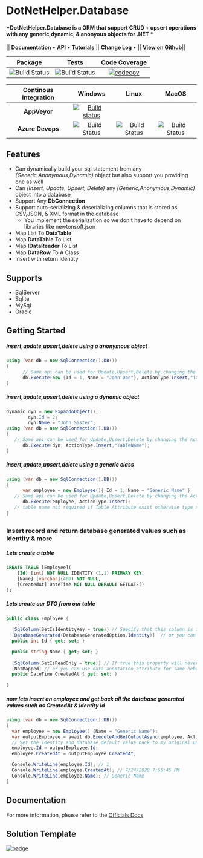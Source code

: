 # DotNetHelper.Database


#### *DotNetHelper.Database is a ORM that support CRUD + upsert operations with any generic,dynamic, & anonyous objects for .NET * 

|| [**Documentation**][Docs] • [**API**][Docs-API] • [**Tutorials**][Docs-Tutorials] ||  [**Change Log**][Changelogs] • || [**View on Github**][Github]|| 

| Package  | Tests | Code Coverage |
| :-----:  | :---: | :------: |
| ![Build Status][nuget-downloads]  | ![Build Status][tests]  | [![codecov](https://codecov.io/gh/TheMofaDe/DotNetHelper.Database/branch/master/graph/badge.svg)](https://codecov.io/gh/TheMofaDe/DotNetHelper.Database) |


| Continous Integration | Windows | Linux | MacOS | 
| :-----: | :-----: | :-----: | :-----: |
| **AppVeyor** | [![Build status](https://ci.appveyor.com/api/projects/status/9mog32m4mejqyd3i?svg=true)](https://ci.appveyor.com/project/TheMofaDe/dotnethelper-database)  | | |
| **Azure Devops** | ![Build Status][azure-windows]  | ![Build Status][azure-linux]  | ![Build Status][azure-macOS] | 




## Features
+ Can dynamically build your sql statement from any *(Generic,Anonymous,Dynamic)* object but also support you providing one as well
+ Can  *(Insert, Update, Upsert, Delete)* any *(Generic,Anonymous,Dynamic)* object into a database
+ Support Any **DbConnection**
+ Support auto-serializing & deserializing columns that is stored as CSV,JSON, & XML format in the database 
  + You implement the serialization so we don't have to depend on libraries like newtonsoft.json 
+ Map List To **DataTable**
+ Map **DataTable** To List
+ Map **IDataReader** To List
+ Map **DataRow** To A Class
+ Insert with return Identity

## Supports 
+   SqlServer
+   Sqlite
+   MySql
+   Oracle 




## Getting Started 

##### insert,update,upsert,delete using a anonymous object 
```csharp
using (var db = new SqlConnection().DB()) 
{
      // Same api can be used for Update,Upsert,Delete by changing the ActionType enum 
      db.Execute(new {Id = 1, Name = "John Doe"}, ActionType.Insert,"TableName"); 
}
```   
##### insert,update,upsert,delete using a dynamic object
```csharp
dynamic dyn = new ExpandoObject(); 
        dyn.Id = 2;
        dyn.Name = "John Sister";
using (var db = new SqlConnection().DB()) 
{
   // Same api can be used for Update,Upsert,Delete by changing the ActionType enum
      db.Execute(dyn, ActionType.Insert,"TableName"); 
}
```
##### insert,update,upsert,delete using a generic class
```csharp
using (var db = new SqlConnection().DB()) 
{
      var employee = new Employee(){ Id = 1, Name = "Generic Name" }  
   // Same api can be used for Update,Upsert,Delete by changing the ActionType enum
      db.Execute(employee, ActionType.Insert); 
   // table name not required if Table Attribute exist otherwise type name would be used as table name
}
```

##  
### Insert record and return database generated values such as Identity & more

##### Lets create a table
~~~sql 
CREATE TABLE [Employee](
	[Id] [int] NOT NULL IDENTITY (1,1) PRIMARY KEY,
	[Name] [varchar](400) NOT NULL,
	[CreatedAt] DateTime NOT NULL DEFAULT GETDATE()
);
~~~


##### Lets create our DTO from our table
```csharp
public class Employee {
  
  [SqlColumn(SetIsIdentityKey = true)] // Specify that this column is an Identity field
  [DatabaseGenerated(DatabaseGeneratedOption.Identity)]  // or you can use data annotation attribute for same behavior
  public int Id { get; set; }

  public string Name { get; set; }
  
  [SqlColumn(SetIsReadOnly = true)] // If true this property will never be included when creating insert sql. This is useful for senarios where you want to use the database default value
  [NotMapped] // or you can use data annotation attribute for same behavior
  public DateTime CreatedAt { get; set; }

}
```
##### now lets insert an employee and get back all the database generated values such as CreatedAt & Identity  Id
```csharp
using (var db = new SqlConnection().DB()) 
{
  var employee = new Employee() {Name = "Generic Name"};
  var outputEmployee = await db.ExecuteAndGetOutputAsync(employee, ActionType.Insert,emp => emp.Id, emp => emp.CreatedAt);
  // Set the identity and database default value back to my original unchanged object
  employee.Id = outputEmployee.Id;
  employee.CreatedAt = outputEmployee.CreatedAt;

  Console.WriteLine(employee.Id); // 1
  Console.WriteLine(employee.CreatedAt); // 7/24/2020 7:55:45 PM
  Console.WriteLine(employee.Name); // Generic Name
}
```


## Documentation
For more information, please refer to the [Officials Docs][Docs]

<!-- Links. -->
## Solution Template
[![badge](https://img.shields.io/badge/Built%20With-DotNet--Starter--Template-orange.svg)](https://github.com/TheMofaDe/DotNet-Starter-Template)


<!-- Links. -->

[1]:  https://gist.github.com/davidfowl/ed7564297c61fe9ab814

[Cake]: https://gist.github.com/davidfowl/ed7564297c61fe9ab814
[Azure DevOps]: https://gist.github.com/davidfowl/ed7564297c61fe9ab814
[AppVeyor]: https://gist.github.com/davidfowl/ed7564297c61fe9ab814
[GitVersion]: https://gitversion.readthedocs.io/en/latest/
[Nuget]: https://gist.github.com/davidfowl/ed7564297c61fe9ab814
[Chocolately]: https://gist.github.com/davidfowl/ed7564297c61fe9ab814
[WiX]: http://wixtoolset.org/
[DocFx]: https://dotnet.github.io/docfx/
[Github]: https://github.com/TheMofaDe/DotNetHelper.Database
[logo]: docs/images/snippet1.gif "Snippet 1"


<!-- Documentation Links. -->
[Docs]: https://themofade.github.io/DotNetHelper.Database/index.html
[Docs-API]: https://themofade.github.io/DotNetHelper.Database/api/DotNetHelper.Database.html
[Docs-Tutorials]: https://themofade.github.io/DotNetHelper.Database/tutorials/index.html
[Docs-samples]: https://dotnet.github.io/docfx/
[Changelogs]: https://github.com/TheMofaDe/DotNetHelper.Database/blob/master/CHANGELOG.md


<!-- BADGES. -->

[nuget-downloads]: https://img.shields.io/nuget/dt/DotNetHelper.Database.svg?style=flat-square
[tests]: https://img.shields.io/appveyor/tests/TheMofaDe/DotNetHelper.Database.svg?style=flat-square
[coverage-status]: https://dev.azure.com/Josephmcnealjr0013/DotNetHelper.Database/_apis/build/status/TheMofaDe.DotNetHelper.Database?branchName=master&jobName=Windows

[azure-windows]: https://dev.azure.com/Josephmcnealjr0013/DotNetHelper.Database/_apis/build/status/TheMofaDe.DotNetHelper.Database?branchName=master&jobName=Windows
[azure-linux]: https://dev.azure.com/Josephmcnealjr0013/DotNetHelper.Database/_apis/build/status/TheMofaDe.DotNetHelper.Database?branchName=master&jobName=Linux
[azure-macOS]: https://dev.azure.com/Josephmcnealjr0013/DotNetHelper.Database/_apis/build/status/TheMofaDe.DotNetHelper.Database?branchName=master&jobName=macOS
[app-veyor]: https://ci.appveyor.com/project/TheMofaDe/dotnethelper-database
